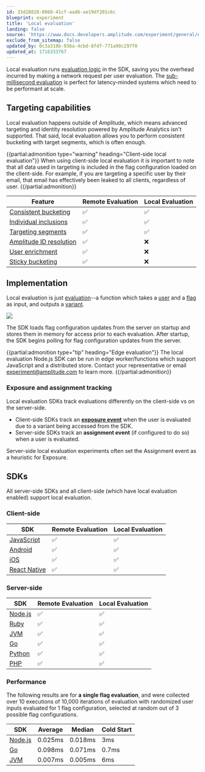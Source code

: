 ```yaml
---
id: 33d28828-0060-41cf-aad6-ae19df201c6c
blueprint: experiment
title: 'Local evaluation'
landing: false
sourxe: 'https://www.docs.developers.amplitude.com/experiment/general/evaluation/local-evaluation/'
exclude_from_sitemap: false
updated_by: 0c3a318b-936a-4cbd-8fdf-771a90c297f0
updated_at: 1716333767
---
```

Local evaluation runs [evaluation logic](./implementation.md) in the SDK, saving you the overhead incurred by making a network request per user evaluation. The [sub-millisecond evaluation](../performance-and-caching.md#local-evaluation) is perfect for latency-minded systems which need to be performant at scale.

## Targeting capabilities

Local evaluation happens outside of Amplitude, which means advanced targeting and identity resolution powered by Amplitude Analytics isn't supported. That said, local evaluation allows you to perform consistent bucketing with target segments, which is often enough.

{{partial:admonition type="warning" heading="Client-side local evaluation"}}
When using client-side local evaluation it is important to note that all data used in targeting is included in the flag configuration loaded on the client-side. For example, if you are targeting a specific user by their email, that email has effectively been leaked to all clients, regardless of user.
{{/partial:admonition}}

| <div class='big-column'>Feature</div> | Remote Evaluation | Local Evaluation |
| --- | --- | --- |
| [Consistent bucketing](./implementation.md#consistent-bucketing) | ✅ | ✅ |
| [Individual inclusions](./implementation.md#individual-inclusions) | ✅ | ✅ |
| [Targeting segments](./implementation.md#targeting-segments) | ✅ | ✅ |
| [Amplitude ID resolution](./remote-evaluation.md#amplitude-id-resolution) | ✅ | ❌ |
| [User enrichment](./remote-evaluation.md#user-enrichment) | ✅ | ❌ |
| [Sticky bucketing](./implementation.md#sticky-bucketing) | ✅ | ❌ |

## Implementation

Local evaluation is just [evaluation](./implementation.md)--a function which takes a [user](../data-model.md#users) and a [flag](../data-model.md#flags-and-experiments) as input, and outputs a [variant](../data-model.md#variants).

![](statamic://asset::help_center_conversions::experiment/local-evaluation.drawio.png)

The SDK loads flag configuration updates from the server on startup and stores them in memory for access prior to each evaluation. After startup, the SDK begins polling for flag configuration updates from the server.

{{partial:admonition type="tip" heading="Edge evaluation"}}
The local evaluation Node.js SDK can be run in edge worker/functions which support JavaScript and a distributed store. Contact your representative or email [experiment@amplitude.com](mailto:experiment@amplitude.com) to learn more.
{{/partial:admonition}}

### Exposure and assignment tracking

Local evaluation SDKs track evaluations differently on the client-side vs on the server-side.

- Client-side SDKs track an [**exposure event**](../experiment-event-tracking.md#exposure-events) when the user is evaluated due to a variant being accessed from the SDK.
- Server-side SDKs track an **assignment event** (if configured to do so) when a user is evaluated.

Server-side local evaluation experiments often set the Assignment event as a heuristic for Exposure.

## SDKs

All server-side SDKs and all client-side (which have local evaluation enabled) support local evaluation.

### Client-side

| SDK | Remote Evaluation | Local Evaluation |
| --- | --- | --- |
| [JavaScript](/docs/sdks/experiment-sdks/experiment-javascript) |  ✅ | ✅  |
| [Android](/docs/sdks/experiment-sdks/experiment-android) |  ✅ | ✅  |
| [iOS](/docs/sdks/experiment-sdks/experiment-ios) |  ✅ | ✅ |
| [React Native](/docs/sdks/experiment-sdks/experiment-react-native) |  ✅ | ✅ |

### Server-side

| SDK | Remote Evaluation | Local Evaluation |
| --- | --- | --- |
| [Node.js](/docs/sdks/experiment-sdks/experiment-nodejs) |  ✅ | ✅  |
| [Ruby](/docs/sdks/experiment-sdks/experiment-ruby) |  ✅ | ✅  |
| [JVM](/docs/sdks/experiment-sdks/experiment-jvm) |  ✅ | ✅ |
| [Go](/docs/sdks/experiment-sdks/experiment-go) |  ✅ | ✅ |
| [Python](/docs/sdks/experiment-sdks/experiment-python) |  ✅ | ✅ |
| [PHP](/docs/sdks/experiment-sdks/experiment-php) |  ✅ | ✅ |

### Performance

The following results are for **a single flag evaluation**, and were collected over 10 executions of 10,000 iterations of evaluation with randomized user inputs evaluated for 1 flag configuration, selected at random out of 3 possible flag configurations.

| SDK | Average | Median | Cold Start |
| --- | --- | --- | --- |
| [Node.js](/docs/sdks/experiment-sdks/experiment-nodejs) | 0.025ms | 0.018ms | 3ms |
| [Go](/docs/sdks/experiment-sdks/experiment-go) | 0.098ms | 0.071ms | 0.7ms |
| [JVM](/docs/sdks/experiment-sdks/experiment-jvm) | 0.007ms | 0.005ms | 6ms |